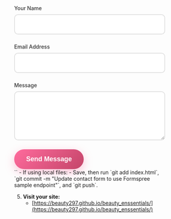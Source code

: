 <form action="https://formspree.io/f/moqkrgwp" method="POST">
    <div class="form-group">
        <label for="name">Your Name</label>
        <input type="text" id="name" name="name" required>
    </div>
    <div class="form-group">
        <label for="email">Email Address</label>
        <input type="email" id="email" name="email" required>
    </div>
    <div class="form-group">
        <label for="message">Message</label>
        <textarea id="message" name="message" rows="5" required></textarea>
    </div>
    <button type="submit" class="cta-button">Send Message</button>
</form>
`` 
   - If using local files:  
     - Save, then run `git add index.html`, `git commit -m "Update contact form to use Formspree sample endpoint"`, and `git push`.

5. **Visit your site:**  
   - [https://beauty297.github.io/beauty_enssentials/](https://beauty297.github.io/beauty_enssentials/)
   
<html lang="en">
<head>
    <meta charset="UTF-8">
    <meta name="viewport" content="width=device-width, initial-scale=1.0">
    <title>Beauty Essentials - Premium Beauty Tools & Pet Care</title>
    <style>
        * {
            margin: 0;
            padding: 0;
            box-sizing: border-box;
        }

        body {
            font-family: 'Arial', sans-serif;
            line-height: 1.6;
            color: #333;
            background: linear-gradient(135deg, #ffeef7 0%, #f8e8ff 100%);
        }

        .container {
            max-width: 1200px;
            margin: 0 auto;
            padding: 0 20px;
        }

        /* Header */
        header {
            background: linear-gradient(135deg, #ff6b9d 0%, #c44569 100%);
            color: white;
            padding: 1rem 0;
            box-shadow: 0 4px 20px rgba(255, 107, 157, 0.3);
            position: sticky;
            top: 0;
            z-index: 100;
        }

        .header-content {
            display: flex;
            justify-content: space-between;
            align-items: center;
            flex-wrap: wrap;
        }

        .logo {
            font-size: 2rem;
            font-weight: bold;
            text-decoration: none;
            color: white;
            text-shadow: 2px 2px 4px rgba(0,0,0,0.3);
        }

        nav ul {
            list-style: none;
            display: flex;
            gap: 2rem;
        }

        nav a {
            color: white;
            text-decoration: none;
            font-weight: 500;
            transition: all 0.3s ease;
            padding: 0.5rem 1rem;
            border-radius: 25px;
        }

        nav a:hover {
            background: rgba(255,255,255,0.2);
            transform: translateY(-2px);
        }

        /* Hero Section */
        .hero {
            background: linear-gradient(135deg, #667eea 0%, #764ba2 100%);
            color: white;
            padding: 5rem 0;
            text-align: center;
            position: relative;
            overflow: hidden;
        }

        .hero::before {
            content: '';
            position: absolute;
            top: 0;
            left: 0;
            right: 0;
            bottom: 0;
            background: url('data:image/svg+xml,<svg xmlns="http://www.w3.org/2000/svg" viewBox="0 0 100 100"><circle cx="20" cy="20" r="2" fill="rgba(255,255,255,0.1)"/><circle cx="80" cy="80" r="2" fill="rgba(255,255,255,0.1)"/><circle cx="40" cy="60" r="1" fill="rgba(255,255,255,0.1)"/></svg>');
            animation: float 20s infinite linear;
        }

        @keyframes float {
            0% { transform: translateY(0) rotate(0deg); }
            100% { transform: translateY(-100px) rotate(360deg); }
        }

        .hero-content {
            position: relative;
            z-index: 2;
        }

        .hero h1 {
            font-size: 3.5rem;
            margin-bottom: 1rem;
            text-shadow: 2px 2px 4px rgba(0,0,0,0.3);
        }

        .hero p {
            font-size: 1.3rem;
            margin-bottom: 2rem;
            opacity: 0.9;
        }

        .cta-button {
            background: linear-gradient(135deg, #ff6b9d 0%, #c44569 100%);
            color: white;
            padding: 1rem 2rem;
            border: none;
            border-radius: 50px;
            font-size: 1.1rem;
            font-weight: bold;
            cursor: pointer;
            transition: all 0.3s ease;
            text-decoration: none;
            display: inline-block;
            box-shadow: 0 8px 25px rgba(255, 107, 157, 0.4);
        }

        .cta-button:hover {
            transform: translateY(-3px);
            box-shadow: 0 12px 35px rgba(255, 107, 157, 0.6);
        }

        /* Featured Products */
        .featured-products {
            padding: 5rem 0;
            background: white;
        }

        .section-title {
            text-align: center;
            font-size: 2.5rem;
            margin-bottom: 3rem;
            color: #333;
            position: relative;
        }

        .section-title::after {
            content: '';
            display: block;
            width: 100px;
            height: 4px;
            background: linear-gradient(135deg, #ff6b9d 0%, #c44569 100%);
            margin: 1rem auto;
            border-radius: 2px;
        }

        .products-grid {
            display: grid;
            grid-template-columns: repeat(auto-fit, minmax(280px, 1fr));
            gap: 2rem;
        }

        .product-card {
            background: white;
            border-radius: 20px;
            padding: 2rem;
            text-align: center;
            box-shadow: 0 10px 30px rgba(0,0,0,0.1);
            transition: all 0.3s ease;
            border: 1px solid #f0f0f0;
            position: relative;
            overflow: hidden;
        }

        .product-card::before {
            content: '';
            position: absolute;
            top: 0;
            left: -100%;
            width: 100%;
            height: 100%;
            background: linear-gradient(90deg, transparent, rgba(255,255,255,0.4), transparent);
            transition: all 0.5s ease;
        }

        .product-card:hover::before {
            left: 100%;
        }

        .product-card:hover {
            transform: translateY(-10px);
            box-shadow: 0 20px 40px rgba(0,0,0,0.15);
        }

        .product-icon {
            font-size: 3rem;
            margin-bottom: 1rem;
            display: block;
        }

        .product-card h3 {
            font-size: 1.5rem;
            margin-bottom: 1rem;
            color: #333;
        }

        .product-card p {
            color: #666;
            margin-bottom: 1.5rem;
        }

        .price {
            font-size: 1.5rem;
            font-weight: bold;
            color: #ff6b9d;
            margin-bottom: 1rem;
        }

        .buy-button {
            background: linear-gradient(135deg, #667eea 0%, #764ba2 100%);
            color: white;
            padding: 0.8rem 1.5rem;
            border: none;
            border-radius: 25px;
            cursor: pointer;
            transition: all 0.3s ease;
            font-weight: 500;
        }

        .buy-button:hover {
            transform: scale(1.05);
            box-shadow: 0 5px 15px rgba(102, 126, 234, 0.4);
        }

        /* About Section */
        .about {
            padding: 5rem 0;
            background: linear-gradient(135deg, #ffeef7 0%, #f8e8ff 100%);
        }

        .about-content {
            display: grid;
            grid-template-columns: 1fr 1fr;
            gap: 3rem;
            align-items: center;
        }

        .about-text h2 {
            font-size: 2.5rem;
            margin-bottom: 2rem;
            color: #333;
        }

        .about-text p {
            font-size: 1.1rem;
            color: #666;
            margin-bottom: 1.5rem;
        }

        .about-features {
            list-style: none;
        }

        .about-features li {
            padding: 0.5rem 0;
            color: #555;
            position: relative;
            padding-left: 2rem;
        }

        .about-features li::before {
            content: '✨';
            position: absolute;
            left: 0;
            color: #ff6b9d;
        }

        .about-image {
            background: linear-gradient(135deg, #ff6b9d 0%, #c44569 100%);
            border-radius: 20px;
            height: 400px;
            display: flex;
            align-items: center;
            justify-content: center;
            color: white;
            font-size: 4rem;
            box-shadow: 0 20px 40px rgba(255, 107, 157, 0.3);
        }

        /* Contact Section */
        .contact {
            padding: 5rem 0;
            background: white;
        }

        .contact-content {
            display: grid;
            grid-template-columns: 1fr 1fr;
            gap: 3rem;
        }

        .contact-form {
            background: #f9f9f9;
            padding: 2rem;
            border-radius: 20px;
            box-shadow: 0 10px 30px rgba(0,0,0,0.1);
        }

        .form-group {
            margin-bottom: 1.5rem;
        }

        .form-group label {
            display: block;
            margin-bottom: 0.5rem;
            color: #333;
            font-weight: 500;
        }

        .form-group input,
        .form-group textarea {
            width: 100%;
            padding: 1rem;
            border: 2px solid #e0e0e0;
            border-radius: 10px;
            font-size: 1rem;
            transition: all 0.3s ease;
        }

        .form-group input:focus,
        .form-group textarea:focus {
            outline: none;
            border-color: #ff6b9d;
            box-shadow: 0 0 0 3px rgba(255, 107, 157, 0.1);
        }

        .contact-info h3 {
            margin-bottom: 2rem;
            color: #333;
            font-size: 1.8rem;
        }

        .contact-item {
            display: flex;
            align-items: center;
            margin-bottom: 1.5rem;
            padding: 1rem;
            background: #f9f9f9;
            border-radius: 10px;
        }

        .contact-item-icon {
            font-size: 1.5rem;
            margin-right: 1rem;
            color: #ff6b9d;
        }

        /* Footer */
        footer {
            background: linear-gradient(135deg, #2c3e50 0%, #34495e 100%);
            color: white;
            text-align: center;
            padding: 3rem 0;
        }

        .footer-content {
            display: grid;
            grid-template-columns: repeat(auto-fit, minmax(250px, 1fr));
            gap: 2rem;
            margin-bottom: 2rem;
        }

        .footer-section h3 {
            margin-bottom: 1rem;
            color: #ff6b9d;
        }

        .footer-section p,
        .footer-section a {
            color: #bdc3c7;
            text-decoration: none;
            line-height: 1.8;
        }

        .footer-section a:hover {
            color: #ff6b9d;
        }

        .social-links {
            display: flex;
            justify-content: center;
            gap: 1rem;
            margin-top: 2rem;
        }

        .social-links a {
            display: inline-block;
            width: 50px;
            height: 50px;
            background: #ff6b9d;
            border-radius: 50%;
            text-align: center;
            line-height: 50px;
            color: white;
            font-size: 1.5rem;
            transition: all 0.3s ease;
        }

        .social-links a:hover {
            transform: translateY(-3px);
            background: #c44569;
        }

        /* Responsive Design */
        @media (max-width: 768px) {
            .header-content {
                flex-direction: column;
                gap: 1rem;
            }

            nav ul {
                flex-direction: column;
                gap: 1rem;
                text-align: center;
            }

            .hero h1 {
                font-size: 2.5rem;
            }

            .about-content,
            .contact-content {
                grid-template-columns: 1fr;
            }

            .products-grid {
                grid-template-columns: 1fr;
            }
        }

        /* Animations */
        @keyframes fadeInUp {
            from {
                opacity: 0;
                transform: translateY(30px);
            }
            to {
                opacity: 1;
                transform: translateY(0);
            }
        }

        .product-card {
            animation: fadeInUp 0.6s ease-out;
        }

        .product-card:nth-child(2) {
            animation-delay: 0.2s;
        }

        .product-card:nth-child(3) {
            animation-delay: 0.4s;
        }
    </style>
</head>
<body>
    <header>
        <div class="container">
            <div class="header-content">
                <a href="#" class="logo">✨ Beauty Essentials</a>
                <nav>
                    <ul>
                        <li><a href="#home">Home</a></li>
                        <li><a href="#products">Products</a></li>
                        <li><a href="#about">About</a></li>
                        <li><a href="#contact">Contact</a></li>
                    </ul>
                </nav>
            </div>
        </div>
    </header>

    <section id="home" class="hero">
        <div class="container">
            <div class="hero-content">
                <h1>Premium Beauty Tools & Pet Care</h1>
                <p>Professional beauty devices and pet care essentials for modern lifestyle</p>
                <a href="#products" class="cta-button">Shop Now</a>
            </div>
        </div>
    </section>

    <section id="products" class="featured-products">
        <div class="container">
            <h2 class="section-title">Featured Products</h2>
            <div class="products-grid">
                <div class="product-card">
                    <span class="product-icon">🖤</span>
                    <h3>Black Head Remover</h3>
                    <p>Professional electric blackhead remover with multiple suction levels for deep pore cleaning.</p>
                    <div class="price">$45.99</div>
                    <button class="buy-button">Add to Cart</button>
                </div>
                <div class="product-card">
                    <span class="product-icon">✂️</span>
                    <h3>Rechargeable Eyebrow Trimmer</h3>
                    <p>Precision eyebrow trimmer with LED light and multiple attachments for perfect brow shaping.</p>
                    <div class="price">$29.99</div>
                    <button class="buy-button">Add to Cart</button>
                </div>
                <div class="product-card">
                    <span class="product-icon">🧽</span>
                    <h3>Electric Silicone Facial Brush</h3>
                    <p>Waterproof sonic facial cleaning brush with gentle silicone bristles for deep cleansing.</p>
                    <div class="price">$39.99</div>
                    <button class="buy-button">Add to Cart</button>
                </div>
                <div class="product-card">
                    <span class="product-icon">🐕</span>
                    <h3>Dog Cooling Mat</h3>
                    <p>Self-cooling gel mat keeps your pet comfortable during hot weather. No electricity needed.</p>
                    <div class="price">$25.99</div>
                    <button class="buy-button">Add to Cart</button>
                </div>
                <div class="product-card">
                    <span class="product-icon">🐾</span>
                    <h3>Paws Cleaning Kit</h3>
                    <p>Trending portable paw cleaner cup with soft silicone bristles for muddy paws cleanup.</p>
                    <div class="price">$19.99</div>
                    <button class="buy-button">Add to Cart</button>
                </div>
            </div>
        </div>
    </section>

    <section id="about" class="about">
        <div class="container">
            <div class="about-content">
                <div class="about-text">
                    <h2>About Beauty Essentials</h2>
                    <p>We specialize in premium beauty tools and pet care products that make your daily routine easier and more effective.</p>
                    <p>Our carefully selected collection features professional-grade beauty devices and innovative pet care solutions for the modern lifestyle.</p>
                    <ul class="about-features">
                        <li>Professional beauty tools</li>
                        <li>Innovative pet care products</li>
                        <li>Fast and reliable shipping</li>
                        <li>Multiple secure payment options</li>
                        <li>Quality guarantee</li>
                        <li>Expert customer support</li>
                    </ul>
                </div>
                <div class="about-image">
                    🛠️
                </div>
            </div>
        </div>
    </section>

    <section id="contact" class="contact">
        <div class="container">
            <h2 class="section-title">Get In Touch</h2>
            <div class="contact-content">
                <div class="contact-form">
                    <form>
                        <div class="form-group">
                            <label for="name">Your Name</label>
                            <input type="text" id="name" name="name" required>
                        </div>
                        <div class="form-group">
                            <label for="email">Email Address</label>
                            <input type="email" id="email" name="email" required>
                        </div>
                        <div class="form-group">
                            <label for="message">Message</label>
                            <textarea id="message" name="message" rows="5" required></textarea>
                        </div>
                        <button type="submit" class="cta-button">Send Message</button>
                    </form>
                </div>
                <div class="contact-info">
                    <h3>Contact Information</h3>
                    <div class="contact-item">
                        <span class="contact-item-icon">📍</span>
                        <div>
                            <strong>Address</strong><br>
                            Lusaka, Zambia
                        </div>
                    </div>
                    <div class="contact-item">
                        <span class="contact-item-icon">📞</span>
                        <div>
                            <strong>Phone/WhatsApp</strong><br>
                            +260770969119
                        </div>
                    </div>
                    <div class="contact-item">
                        <span class="contact-item-icon">✉️</span>
                        <div>
                            <strong>Email</strong><br>
                            felixmwanza2024@gmail.com
                        </div>
                    </div>
                    <div class="contact-item">
                        <span class="contact-item-icon">💳</span>
                        <div>
                            <strong>Payment Methods</strong><br>
                            Payoneer • Bank Transfer • Mobile Money
                        </div>
                    </div>
                </div>
            </div>
        </div>
    </section>

    <footer>
        <div class="container">
            <div class="footer-content">
                <div class="footer-section">
                    <h3>Beauty Essentials</h3>
                    <p>Your trusted source for professional beauty tools and innovative pet care products. Quality and customer satisfaction guaranteed.</p>
                </div>
                <div class="footer-section">
                    <h3>Quick Links</h3>
                    <p><a href="#home">Home</a></p>
                    <p><a href="#products">Products</a></p>
                    <p><a href="#about">About Us</a></p>
                    <p><a href="#contact">Contact</a></p>
                </div>
                <div class="footer-section">
                    <h3>Customer Service</h3>
                    <p><a href="#">Shipping Info</a></p>
                    <p><a href="#">Returns</a></p>
                    <p><a href="#">Size Guide</a></p>
                    <p><a href="#">FAQ</a></p>
                </div>
            </div>
            <div class="social-links">
                <a href="#">📘</a>
                <a href="#">📸</a>
                <a href="#">🐦</a>
                <a href="#">📌</a>
            </div>
            <p>&copy; 2025 Beauty Essentials. All rights reserved.</p>
        </div>
    </footer>

    <script>
        // Smooth

